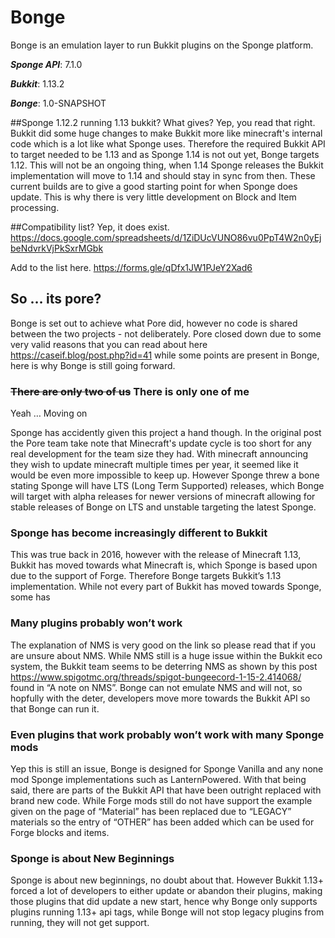 # Bonge

Bonge is an emulation layer to run Bukkit plugins on the Sponge platform. 

**_Sponge API_**: 7.1.0

**_Bukkit_**: 1.13.2

**_Bonge_**: 1.0-SNAPSHOT

##Sponge 1.12.2 running 1.13 bukkit? What gives?
Yep, you read that right. Bukkit did some huge changes to make Bukkit more like minecraft's internal code which is a lot like what Sponge uses. Therefore the required Bukkit API to target needed to be 1.13 and as Sponge 1.14 is not out yet, Bonge targets 1.12. This will not be an ongoing thing, when 1.14 Sponge releases the Bukkit implementation will move to 1.14 and should stay in sync from then. These current builds are to give a good starting point for when Sponge does update. This is why there is very little development on Block and Item processing. 

##Compatibility list?
Yep, it does exist. https://docs.google.com/spreadsheets/d/1ZiDUcVUNO86vu0PpT4W2n0yEjbeNdvrkVjPkSxrMGbk 

Add to the list here.
https://forms.gle/qDfx1JW1PJeY2Xad6

## So … its pore?
Bonge is set out to achieve what Pore did, however no code is shared between the two projects - not deliberately. Pore closed down due to some very valid reasons that you can read about here https://caseif.blog/post.php?id=41 while some points are present in Bonge, here is why Bonge is still going forward. 

### ~~There are only two of us~~ There is only one of me
Yeah … Moving on

Sponge has accidently given this project a hand though. In the original post the Pore team take note that Minecraft's update cycle is too short for any real development for the team size they had. With minecraft announcing they wish to update minecraft multiple times per year, it  seemed like it would be even more impossible to keep up. However Sponge threw a bone stating Sponge will have LTS (Long Term Supported) releases, which Bonge will target with alpha releases for newer versions of minecraft allowing for stable releases of Bonge on LTS and unstable targeting the latest Sponge. 
### Sponge has become increasingly different to Bukkit
This was true back in 2016, however with the release of Minecraft 1.13, Bukkit has moved towards what Minecraft is, which Sponge is based upon due to the support of Forge. Therefore Bonge targets Bukkit’s 1.13 implementation. While not every part of Bukkit has moved towards Sponge, some has

### Many plugins probably won’t work
The explanation of NMS is very good on the link so please read that if you are unsure about NMS. While NMS still is a huge issue within the Bukkit eco system, the Bukkit team seems to be deterring NMS as shown by this post https://www.spigotmc.org/threads/spigot-bungeecord-1-15-2.414068/ found in “A note on NMS”. Bonge can not emulate NMS and will not, so hopfully with the deter, developers move more towards the Bukkit API so that Bonge can run it. 

### Even plugins that work probably won’t work with many Sponge mods
Yep this is still an issue, Bonge is designed for Sponge Vanilla and any none mod Sponge implementations such as LanternPowered. With that being said, there are parts of the Bukkit API that have been outright replaced with brand new code. While Forge mods still do not have support the example given on the page of “Material” has been replaced due to “LEGACY” materials so the entry of “OTHER” has been added which can be used for Forge blocks and items.

### Sponge is about New Beginnings
Sponge is about new beginnings, no doubt about that. However Bukkit 1.13+ forced a lot of developers to either update or abandon their plugins, making those plugins that did update a new start, hence why Bonge only supports plugins running 1.13+ api tags, while Bonge will not stop legacy plugins from running, they will not get support.   
